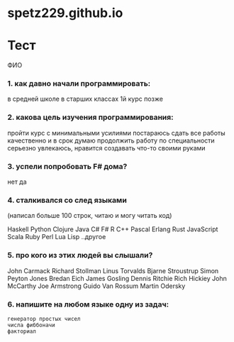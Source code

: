 spetz229.github.io
==================
# Тест

ФИО

### 1. как давно начали программировать:
в средней школе
в старших классах
1й курс
позже

### 2. какова цель изучения программирования:
пройти курс с минимальными усилиями
постараюсь сдать все работы качественно и в срок
думаю продолжить работу по специальности
серьезно увлекаюсь, нравится создавать что-то своими руками


### 3. успели попробовать F# дома?
нет
да



### 4. сталкивался со след языками
(написал больше 100 строк, читаю и могу читать код)

Haskell
Python
Clojure
Java
C#
F#
R
C++
Pascal
Erlang
Rust
JavaScript
Scala
Ruby
Perl
Lua
Lisp
..другое


### 5. про кого из этих людей вы слышали?
John Carmack
Richard Stollman
Linus Torvalds
Bjarne Stroustrup
Simon Peyton Jones
Bredan Eich
James Gosling
Dennis Ritchie
Rich Hickiey
John McCarthy
Joe Armstrong
Guido Van Rossum
Martin Odersky


### 6. напишите на любом языке одну из задач:

```
генератор простых чисел
числа фиббоначи
факториал
```


